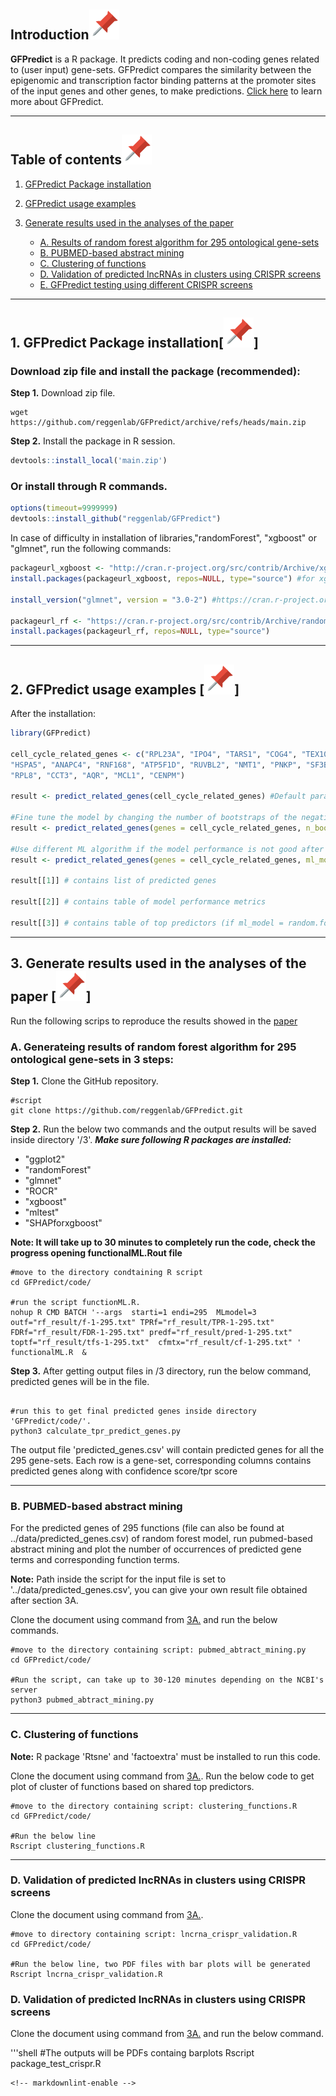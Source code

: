 ## Introduction[![](./extras/images/pin.svg)](#introduction)

**GFPredict** is a R package. It predicts coding and non-coding genes related to (user input) gene-sets. GFPredict compares the similarity between the epigenomic and transcription factor binding patterns at the promoter sites of the input genes and other genes, to make predictions. [Click here](https://www.biorxiv.org/content/10.1101/2022.04.17.488570v1) to learn more about GFPredict.

---

## Table of contents[![](./extras/images/pin.svg)](#table-of-contents)
1. [GFPredict Package installation](#installation)

2. [GFPredict usage examples](#examples)

3. [Generate results used in the analyses of the paper](#results)
   - [A. Results of random forest algorithm for 295 ontological gene-sets](#ontology_results)
   - [B. PUBMED-based abstract mining](#pubmed_abtract_mining)
   - [C. Clustering of functions](#function_cluster)
   - [D. Validation of predicted lncRNAs in clusters using CRISPR screens](#cluster_crispr_screen)
   - [E. GFPredict testing using different CRISPR screens](#different_crispr_screen)


---

## 1. GFPredict Package installation[![](./extras/images/pin.svg)]<a name="installation"></a>

### Download zip file and install the package (recommended):

**Step 1.** Download zip file.

```shell
wget https://github.com/reggenlab/GFPredict/archive/refs/heads/main.zip

```
**Step 2.** Install the package in R session.

```r
devtools::install_local('main.zip')

```

### Or install through R commands.


``` r
options(timeout=9999999)
devtools::install_github("reggenlab/GFPredict")
```

In case of difficulty in installation of libraries,"randomForest", "xgboost" or "glmnet", run the following commands:
``` r
packageurl_xgboost <- "http://cran.r-project.org/src/contrib/Archive/xgboost/xgboost_0.90.0.2.tar.gz"
install.packages(packageurl_xgboost, repos=NULL, type="source") #for xgboost

install_version("glmnet", version = "3.0-2") #https://cran.r-project.org/src/contrib/Archive/glmnet/ 

packageurl_rf <- "https://cran.r-project.org/src/contrib/Archive/randomForest/randomForest_4.6-12.tar.gz"
install.packages(packageurl_rf, repos=NULL, type="source") 

```

---

## 2. GFPredict usage examples [![](./extras/images/pin.svg)]<a name="examples"></a>

After the installation:

``` r
library(GFPredict)

cell_cycle_related_genes <- c("RPL23A", "IPO4", "TARS1", "COG4", "TEX10", "TRMT112", "TXNL4A", "CLP1", 
"HSPA5", "ANAPC4", "RNF168", "ATP5F1D", "RUVBL2", "NMT1", "PNKP", "SF3B3", "FDPS", "FARSB", "HARS1",
"RPL8", "CCT3", "AQR", "MCL1", "CENPM")

result <- predict_related_genes(cell_cycle_related_genes) #Default parameter are selected

#Fine tune the model by changing the number of bootstraps of the negative set
result <- predict_related_genes(genes = cell_cycle_related_genes, n_bootstrap = 5)

#Use different ML algorithm if the model performance is not good after using the default random forest algoritm 
result <- predict_related_genes(genes = cell_cycle_related_genes, ml_model = 'svm', n_bootstrap = 10, feature_type = 'transcription_factors')

result[[1]] # contains list of predicted genes 

result[[2]] # contains table of model performance metrics 

result[[3]] # contains table of top predictors (if ml_model = random.forest)

```

---

## 3. Generate results used in the analyses of the paper [![](./extras/images/pin.svg)] <a name="results"></a>

Run the following scrips to reproduce the results showed in the [paper](https://www.biorxiv.org/content/10.1101/2022.04.17.488570v1)

### A. Generateing results of random forest algorithm for 295 ontological gene-sets in **3 steps:** <a name="ontology_results"></a>

**Step 1.** Clone the GitHub repository. <a name="clone"></a> 

```shell
#script
git clone https://github.com/reggenlab/GFPredict.git

```
**Step 2.** Run the below two commands and the output results will be saved inside directory '/3'. ***Make sure following R packages are installed:***

*  "ggplot2"
*  "randomForest" 
*  "glmnet"
*  "ROCR"
*  "xgboost"
*  "mltest"
*  "SHAPforxgboost"

**Note: It will take up to 30 minutes to completely run the code, check the progress opening functionalML.Rout file**

```shell
#move to the directory condtaining R script
cd GFPredict/code/

#run the script functionML.R.
nohup R CMD BATCH '--args  starti=1 endi=295  MLmodel=3  outf="rf_result/f-1-295.txt" TPRf="rf_result/TPR-1-295.txt" FDRf="rf_result/FDR-1-295.txt" predf="rf_result/pred-1-295.txt" toptf="rf_result/tfs-1-295.txt"  cfmtx="rf_result/cf-1-295.txt" '  functionalML.R  &

```
**Step 3.** After getting output files in /3 directory, run the below command, predicted genes will be in the file.

```shell

#run this to get final predicted genes inside directory 'GFPredict/code/'.
python3 calculate_tpr_predict_genes.py

```

The output file 'predicted_genes.csv' will contain predicted genes for all the 295 gene-sets. Each row is a gene-set, corresponding columns contains predicted genes along with confidence score/tpr score

---


### B. PUBMED-based abstract mining <a name="pubmed_abtract_mining"></a>

For the predicted genes of 295 functions (file can also be found at ../data/predicted_genes.csv) of random forest model,
run pubmed-based abstract mining and plot the number of occurrences of predicted gene terms and corresponding function terms.

**Note:** Path inside the script for the input file is set to '../data/predicted_genes.csv', you can give your own result file obtained after section 3A. 

Clone the document using command from [3A.](#clone) and run the below commands.

```shell
#move to the directory containing script: pubmed_abtract_mining.py 
cd GFPredict/code/

#Run the script, can take up to 30-120 minutes depending on the NCBI's server 
python3 pubmed_abtract_mining.py

```


---


### C. Clustering of functions <a name="function_cluster"></a>

**Note:** R package 'Rtsne' and  'factoextra' must be installed to run this code.

Clone the document using command from [3A.](#clone).
Run the below code to get plot of cluster of functions based on shared top predictors.

```shell
#move to the directory containing script: clustering_functions.R
cd GFPredict/code/

#Run the below line
Rscript clustering_functions.R
```
---

### D. Validation of predicted lncRNAs in clusters using CRISPR screens <a name="cluster_crispr_screen"></a>

Clone the document using command from [3A.](#clone).

```shell
#move to directory containing script: lncrna_crispr_validation.R
cd GFPredict/code/

#Run the below line, two PDF files with bar plots will be generated
Rscript lncrna_crispr_validation.R

```

### D. Validation of predicted lncRNAs in clusters using CRISPR screens <a name="cluster_crispr_screen"></a>

Clone the document using command from [3A.](#clone) and run the below command.

'''shell
#The outputs will be PDFs containg barplots
Rscript package_test_crispr.R 

```
<!-- markdownlint-enable -->
